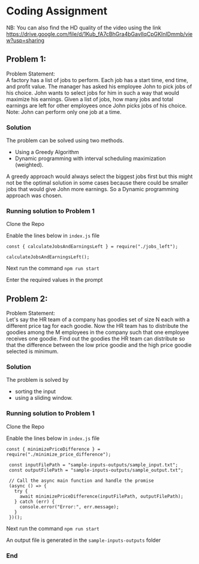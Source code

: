 # Coding Assignment

NB: You can also find the HD quality of the video using the link
https://drive.google.com/file/d/1Kub_fA7cBhGra4bGavIIqCpGKInIDmmb/view?usp=sharing

## Problem 1:

Problem Statement: <br>
A factory has a list of jobs to perform. Each job has a start time, end time,
and profit value. The manager has asked his employee John to pick jobs of his choice. John
wants to select jobs for him in such a way that would maximize his earnings.
Given a list of jobs, how many jobs and total earnings are left for other employees once John
picks jobs of his choice.
Note: John can perform only one job at a time.

### Solution

The problem can be solved using two methods.

- Using a Greedy Algorithm
- Dynamic programming with interval scheduling maximization (weighted).

A greedy approach would always select the biggest jobs first but this might not be the optimal solution in some cases because there could be smaller jobs that would give John more earnings. So a Dynamic programming approach was chosen.

### Running solution to Problem 1

Clone the Repo

Enable the lines below in `index.js` file

```
const { calculateJobsAndEarningsLeft } = require("./jobs_left");

calculateJobsAndEarningsLeft();
```

Next run the command `npm run start`

Enter the required values in the prompt

## Problem 2:

Problem Statement: <br />
Let&#39;s say the HR team of a company has goodies set of size N each with a different price tag for
each goodie. Now the HR team has to distribute the goodies among the M employees in the
company such that one employee receives one goodie. Find out the goodies the HR team can
distribute so that the difference between the low price goodie and the high price goodie selected
is minimum.

### Solution

The problem is solved by

- sorting the input
- using a sliding window.

### Running solution to Problem 1

Clone the Repo

Enable the lines below in `index.js` file

```
const { minimizePriceDifference } = require("./minimize_price_difference");

 const inputFilePath = "sample-inputs-outputs/sample_input.txt";
 const outputFilePath = "sample-inputs-outputs/sample_output.txt";

 // Call the async main function and handle the promise
 (async () => {
   try {
     await minimizePriceDifference(inputFilePath, outputFilePath);
   } catch (err) {
     console.error("Error:", err.message);
   }
 })();
```

Next run the command `npm run start`

An output file is generated in the `sample-inputs-outputs` folder

### End
